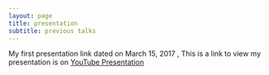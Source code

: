 ```yaml
---
layout: page
title: presentation
subtitle: previous talks
---
```


My first presentation link dated on March 15, 2017 ,  This is a link to view my presentation is on
[YouTube Presentation](https://rawgit.com/zbzoll/fs102Spring2017-presentation2-zbzoll/master/Youtube.html)
